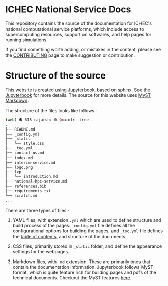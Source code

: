 # ICHEC National Service Docs

This repository contains the source of the documentation for ICHEC's national computational service platforms, which include access to supercomputing resources, support on softwares, and help pages for running simulations.

If you find something worth adding, or mistakes in the content, please see the [CONTRIBUTING](./CONTRIBUTING.md) page to make suggestion or contribution.

# Structure of the source

This website is created using [Jupyterbook](https://jupyterbook.org/en/stable/intro.html), based on [sphinx](https://www.sphinx-doc.org/en/master/).
See the [Jupyterbook](https://jupyterbook.org/en/stable/intro.html) for more details. The source for this website uses [MyST Markdown](https://myst-parser.readthedocs.io/en/latest/index.html).


The structure of the files  looks like follows -


```bash
(web) 👽 618-rajarshi 0 (main)✗  tree .
.
├── README.md
├── _config.yml
├── _static
│   └── style.css
├── _toc.yml
├── contact-us.md
├── index.md
├── interim-service.md
├── logo.png
├── lxp
│   └── introduction.md
├── national-hpc-service.md
├── references.bib
├── requirements.txt
└── scratch.md
...
```

There are three types of files -

1. YAML files, with extension `.yml` which are used to define structure and build process of the pages. `_config.yml` file defines all the configurational options for building the pages, and `_toc.yml` file defines the [table of contents](https://jupyterbook.org/en/stable/start/create.html#table-of-contents-toc-yml), and structure of the documents.

2. CSS files, primarily stored in `_static` folder, and define the appearance settings for the webpages.

3. Markdown files, with `.md` extension. These are primarily ones that contain the documentation information. Jupyterbook follows MyST format, which is quite feature rich for building pages and pdfs of the technical documents. Checkout the MyST features [here](https://jupyterbook.org/en/stable/content/index.html).